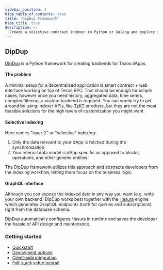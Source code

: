 ```yaml
---
sidebar_position: 4
hide_table_of_contents: true
title: "DipDup Framework"
hide_title: true
description: >-
  Create a selective contract indexer in Python or Golang and explore indexed data via GraphQL
---
```


## DipDup

[DipDup](https://dipdup.net) is a Python framework for creating backends for Tezos dApps.

#### The problem

A minimal setup for a decentralized application is smart contract + web interface working on top of Tezos RPC. That should be enough for simple cases, however once you need history, aggregated data, time series, complex filtering, a custom backend is required. You can surely try to get around by using indexer APIs, like [TzKT](https://api.tzkt.io) or others, but they are not the most feasible solutions for the high levels of customization you might want.

#### Selective indexing

Here comes "layer-2" or "selective" indexing:
1. Only the data relevant to your dApp is fetched during the synchronization;
2. Your internal data model is dApp specific as opposed to blocks, operations, and other generic entities.

The DipDup framework utilizes this approach and abstracts developers from the indexing workflow, letting them focus on the business logic.

#### GraphQL interface

Although you can expose the indexed data in any way you want (e.g. write your own backend) DipDup works best together with the [Hasura](https://hasura.io/) engine which generates GraphQL endpoints (both for queries and subscriptions) right from the database schema.

DipDup automatically configures Hasura in runtime and saves the developer the hassle of API design and maintenance.

### Getting started

* [Quickstart](https://docs.dipdup.net/)
* [Deployment options](https://docs.dipdup.net/deployment)
* [Client-side integration](https://docs.dipdup.net/client-side/genql)
* [Full-stack video tutorial](https://www.youtube.com/watch?v=K-1s6fCBegc)
